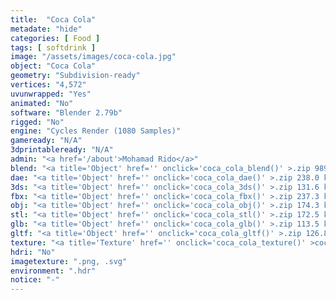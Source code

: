 ```yaml
---
title:  "Coca Cola"
metadate: "hide"
categories: [ Food ]
tags: [ softdrink ]
image: "/assets/images/coca-cola.jpg"
object: "Coca Cola"
geometry: "Subdivision-ready"
vertices: "4,572"
uvunwrapped: "Yes"
animated: "No"
software: "Blender 2.79b"
rigged: "No"
engine: "Cycles Render (1080 Samples)"
gameready: "N/A"
3dprintableready: "N/A"
admin: "<a href='/about'>Mohamad Rido</a>"
blend: "<a title='Object' href='' onclick='coca_cola_blend()' >.zip 989.1 kB</a>"
dae: "<a title='Object' href='' onclick='coca_cola_dae()' >.zip 238.0 kB</a>"
3ds: "<a title='Object' href='' onclick='coca_cola_3ds()' >.zip 131.6 kB</a>"
fbx: "<a title='Object' href='' onclick='coca_cola_fbx()' >.zip 237.3 kB</a>"
obj: "<a title='Object' href='' onclick='coca_cola_obj()' >.zip 174.3 kB</a>"
stl: "<a title='Object' href='' onclick='coca_cola_stl()' >.zip 172.5 kB</a>"
glb: "<a title='Object' href='' onclick='coca_cola_glb()' >.zip 113.5 kB</a>"
gltf: "<a title='Object' href='' onclick='coca_cola_gltf()' >.zip 126.8 kB</a>"
texture: "<a title='Texture' href='' onclick='coca_cola_texture()' >coca-cola-texture-4k.zip</a>"
hdri: "No"
imagetexture: ".png, .svg"
environment: ".hdr"
notice: "-"
---
```

